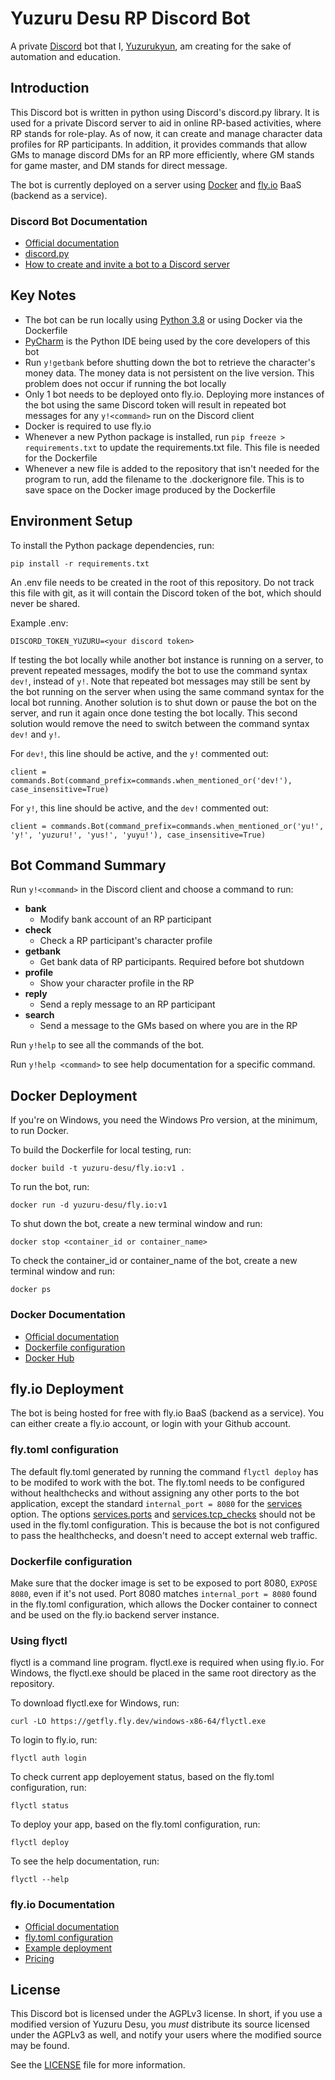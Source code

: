 # Yuzuru Desu RP Discord Bot

A private [Discord](https://discord.com/) bot that I, [Yuzurukyun](https://github.com/Yuzurukyun), am creating for the 
sake of automation and education.

## Introduction

This Discord bot is written in python using Discord's discord.py library. 
It is used for a private Discord server to aid in online RP-based activities, where RP stands for role-play. 
As of now, it can create and manage character data profiles for RP participants. 
In addition, it provides commands that allow GMs to manage discord DMs for an RP more efficiently, where GM stands for game master, and DM stands for direct message.

The bot is currently deployed on a server using [Docker](https://www.docker.com/) and [fly.io](https://fly.io/) BaaS (backend as a service).

### Discord Bot Documentation

- [Official documentation](https://discord.com/developers/docs/intro)
- [discord.py](https://discordpy.readthedocs.io/en/latest/)
- [How to create and invite a bot to a Discord server](https://discordpy.readthedocs.io/en/latest/discord.html)

## Key Notes

- The bot can be run locally using [Python 3.8](https://www.python.org/downloads/) or using Docker via the Dockerfile
- [PyCharm](https://www.jetbrains.com/pycharm/) is the Python IDE being used by the core developers of this bot
- Run `y!getbank` before shutting down the bot to retrieve the character's money data. The money data is not persistent on the live version. This problem does not occur if running the bot locally
- Only 1 bot needs to be deployed onto fly.io. Deploying more instances of the bot using the same Discord token will result in repeated bot messages for any `y!<command>` run on the Discord client
- Docker is required to use fly.io
- Whenever a new Python package is installed, run `pip freeze > requirements.txt` to update the requirements.txt file. This file is needed for the Dockerfile
- Whenever a new file is added to the repository that isn't needed for the program to run, add the filename to the .dockerignore file. This is to save space on the Docker image produced by the Dockerfile 
    
## Environment Setup

To install the Python package dependencies, run:

```
pip install -r requirements.txt
```

An .env file needs to be created in the root of this repository. 
Do not track this file with git, as it will contain the Discord token of the bot, which should never be shared.

Example .env:

```
DISCORD_TOKEN_YUZURU=<your discord token>
```

If testing the bot locally while another bot instance is running on a server, to prevent repeated messages, modify the bot to use the command syntax `dev!`, instead of `y!`.
Note that repeated bot messages may still be sent by the bot running on the server when using the same command syntax for the local bot running.
Another solution is to shut down or pause the bot on the server, and run it again once done testing the bot locally.
This second solution would remove the need to switch between the command syntax `dev!` and `y!`.

For `dev!`, this line should be active, and the `y!` commented out:

```
client = commands.Bot(command_prefix=commands.when_mentioned_or('dev!'), case_insensitive=True)
```

For `y!`, this line should be active, and the `dev!` commented out:

```
client = commands.Bot(command_prefix=commands.when_mentioned_or('yu!', 'y!', 'yuzuru!', 'yus!', 'yuyu!'), case_insensitive=True)
```

## Bot Command Summary

Run `y!<command>` in the Discord client and choose a command to run:

-  **bank**
    - Modify bank account of an RP participant
-  **check**
    - Check a RP participant's character profile
-  **getbank**
    - Get bank data of RP participants. Required before bot shutdown
-  **profile**
    - Show your character profile in the RP
-  **reply**  
    - Send a reply message to an RP participant
-  **search** 
    - Send a message to the GMs based on where you are in the RP

Run `y!help` to see all the commands of the bot.

Run `y!help <command>` to see help documentation for a specific command.

## Docker Deployment

If you're on Windows, you need the Windows Pro version, at the minimum, to run Docker.

To build the Dockerfile for local testing, run:

```
docker build -t yuzuru-desu/fly.io:v1 .
```

To run the bot, run:

```
docker run -d yuzuru-desu/fly.io:v1
```

To shut down the bot, create a new terminal window and run:

```
docker stop <container_id or container_name>
```

To check the container_id or container_name of the bot, create a new terminal window and run:

```
docker ps
```

### Docker Documentation

- [Official documentation](https://docs.docker.com/)
- [Dockerfile configuration](https://docs.docker.com/engine/reference/builder/)
- [Docker Hub](https://hub.docker.com/)

## fly.io Deployment

The bot is being hosted for free with fly.io BaaS (backend as a service). 
You can either create a fly.io account, or login with your Github account.

### fly.toml configuration

The default fly.toml generated by running the command `flyctl deploy` has to be modifed to work with the bot.
The fly.toml needs to be configured without healthchecks and without assigning any other ports to the bot application, except the standard `internal_port = 8080` for the [services](https://fly.io/docs/configuration/#the-services-section) option.
The options [services.ports](https://fly.io/docs/configuration/#services-ports) and [services.tcp_checks](https://fly.io/docs/configuration/#services-tcp_checks) should not be used in the fly.toml configuration.
This is because the bot is not configured to pass the healthchecks, and doesn't need to accept external web traffic.

### Dockerfile configuration

Make sure that the docker image is set to be exposed to port 8080, `EXPOSE 8080`, even if it's not used.
Port 8080 matches `internal_port = 8080` found in the fly.toml configuration, which allows the Docker container to connect and be used on the fly.io backend server instance.

### Using flyctl

flyctl is a command line program.
flyctl.exe is required when using fly.io. 
For Windows, the flyctl.exe should be placed in the same root directory as the repository.

To download flyctl.exe for Windows, run:

```
curl -LO https://getfly.fly.dev/windows-x86-64/flyctl.exe
```

To login to fly.io, run:

```
flyctl auth login
```

To check current app deployement status, based on the fly.toml configuration, run:

```
flyctl status
```

To deploy your app, based on the fly.toml configuration, run:

```
flyctl deploy
```

To see the help documentation, run:

```
flyctl --help
```

### fly.io Documentation

- [Official documentation](https://fly.io/docs/)
- [fly.toml configuration](https://fly.io/docs/configuration/)
- [Example deployment](https://fly.io/docs/speedrun/)
- [Pricing](https://fly.io/docs/pricing/)

## License

This Discord bot is licensed under the AGPLv3 license. 
In short, if you use a modified version of Yuzuru Desu, you *must* distribute its source licensed under the AGPLv3 as well, and notify your users where the modified source may be found.

See the [LICENSE](LICENSE.md) file for more information.
